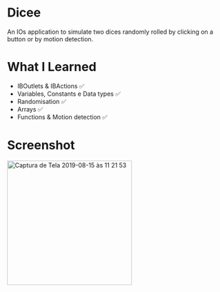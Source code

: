 # Dicee

An IOs application to simulate two dices randomly rolled by clicking on a button or by motion detection.  

# What I Learned

* IBOutlets & IBActions ✅
* Variables, Constants e Data types ✅
* Randomisation ✅
* Arrays ✅
* Functions & Motion detection ✅

# Screenshot

<img width="289" alt="Captura de Tela 2019-08-15 às 11 21 53" src="https://user-images.githubusercontent.com/37282140/63101329-38561d00-bf4f-11e9-872d-7f038fb9ca62.png"> 
